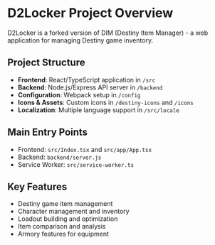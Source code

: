 # D2Locker Project Overview

D2Locker is a forked version of DIM (Destiny Item Manager) - a web application for managing Destiny game inventory.

## Project Structure
- **Frontend**: React/TypeScript application in `/src`
- **Backend**: Node.js/Express API server in `/backend`
- **Configuration**: Webpack setup in `/config`
- **Icons & Assets**: Custom icons in `/destiny-icons` and `/icons`
- **Localization**: Multiple language support in `/src/locale`

## Main Entry Points
- Frontend: `src/Index.tsx` and `src/app/App.tsx`
- Backend: `backend/server.js`
- Service Worker: `src/service-worker.ts`

## Key Features
- Destiny game item management
- Character management and inventory
- Loadout building and optimization
- Item comparison and analysis
- Armory features for equipment